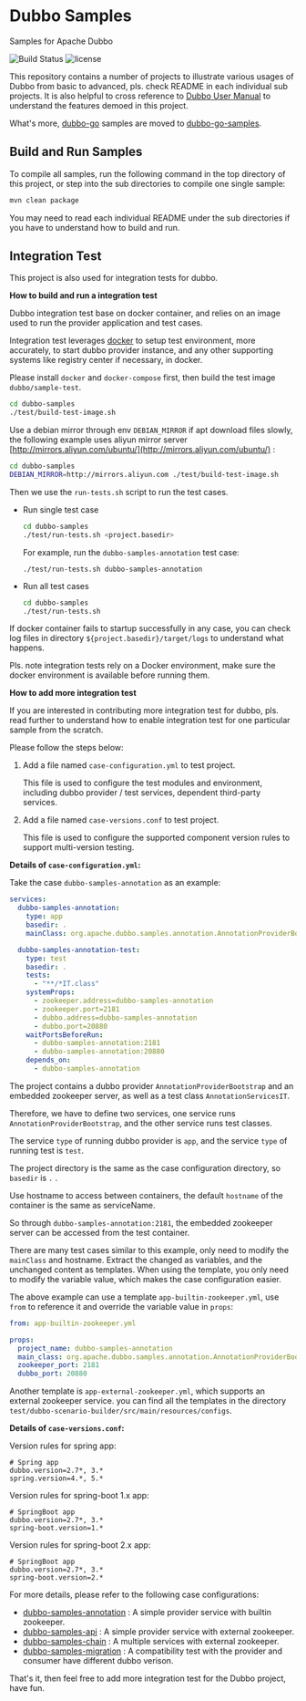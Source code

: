 # Dubbo Samples

Samples for Apache Dubbo

![Build Status](https://github.com/apache/dubbo-samples/workflows/Dubbo%202/badge.svg)
![license](https://img.shields.io/github/license/apache/dubbo-samples.svg)

This repository contains a number of projects to illustrate various usages of Dubbo from basic to advanced, pls. check README in each individual sub projects. It is also helpful to cross reference to [Dubbo User Manual](https://dubbo.apache.org/en/docs/v2.7/user/quick-start/) to understand the features demoed in this project.

What's more, [dubbo-go](https://github.com/apache/dubbo-go) samples are moved to [dubbo-go-samples](https://github.com/apache/dubbo-go-samples).

## Build and Run Samples

To compile all samples, run the following command in the top directory of this project, or step into the sub directories to compile one single sample:

```bash
mvn clean package
```

You may need to read each individual README under the sub directories if you have to understand how to build and run.

## Integration Test

This project is also used for integration tests for dubbo.

**How to build and run a integration test**

Dubbo integration test base on docker container, and relies on an image used to run the provider application and test cases. 

Integration test leverages [docker](https://docs.docker.com/get-started/) to setup test environment, more accurately, to start dubbo provider instance, and any other supporting systems like registry center if necessary, in docker. 

Please install `docker` and `docker-compose` first, then build the test image `dubbo/sample-test`.

```bash
cd dubbo-samples
./test/build-test-image.sh
```

Use a debian mirror through env `DEBIAN_MIRROR` if apt download files slowly, 
the following example uses aliyun mirror server [http://mirrors.aliyun.com/ubuntu/](http://mirrors.aliyun.com/ubuntu/) :

```bash
cd dubbo-samples
DEBIAN_MIRROR=http://mirrors.aliyun.com ./test/build-test-image.sh
```

Then we use the `run-tests.sh` script to run the test cases.

* Run single test case

  ```bash
  cd dubbo-samples
  ./test/run-tests.sh <project.basedir>
  ```
  
  For example, run the `dubbo-samples-annotation` test case:
  
  ```
  ./test/run-tests.sh dubbo-samples-annotation
  ```
  
* Run all test cases

  ```bash
  cd dubbo-samples
  ./test/run-tests.sh 
  ```

If docker container fails to startup successfully in any case, you can check log files in directory `${project.basedir}/target/logs` to understand what happens.

Pls. note integration tests rely on a Docker environment, make sure the docker environment is available before running them.


**How to add more integration test**

If you are interested in contributing more integration test for dubbo, pls. read further to understand how to enable integration test for one particular sample from the scratch.

Please follow the steps below:

1. Add a file named `case-configuration.yml` to test project.

   This file is used to configure the test modules and environment, including dubbo provider / test services, 
   dependent third-party services.

2. Add a file named `case-versions.conf` to test project.

   This file is used to configure the supported component version rules to support multi-version testing.

**Details of `case-configuration.yml`:**

Take the case `dubbo-samples-annotation` as an example:

```yaml
services:
  dubbo-samples-annotation:
    type: app
    basedir: .
    mainClass: org.apache.dubbo.samples.annotation.AnnotationProviderBootstrap

  dubbo-samples-annotation-test:
    type: test
    basedir: .
    tests:
      - "**/*IT.class"
    systemProps:
      - zookeeper.address=dubbo-samples-annotation
      - zookeeper.port=2181
      - dubbo.address=dubbo-samples-annotation
      - dubbo.port=20880
    waitPortsBeforeRun:
      - dubbo-samples-annotation:2181
      - dubbo-samples-annotation:20880
    depends_on:
      - dubbo-samples-annotation
```

The project contains a dubbo provider `AnnotationProviderBootstrap` and an embedded zookeeper server, 
as well as a test class `AnnotationServicesIT`.

Therefore, we have to define two services, one service runs `AnnotationProviderBootstrap`, 
and the other service runs test classes.

The service `type` of running dubbo provider is `app`, and the service `type` of running test is `test`.

The project directory is the same as the case configuration directory, so `basedir` is `.` .

Use hostname to access between containers, the default `hostname` of the container is the same as serviceName.

So through `dubbo-samples-annotation:2181`, the embedded zookeeper server can be accessed from the test container.

There are many test cases similar to this example, only need to modify the `mainClass` and hostname.
Extract the changed as variables, and the unchanged content as templates. 
When using the template, you only need to modify the variable value, which makes the case configuration easier.

The above example can use a template `app-builtin-zookeeper.yml`, use `from` to reference it and override the variable value in `props`:

```yaml
from: app-builtin-zookeeper.yml

props:
  project_name: dubbo-samples-annotation
  main_class: org.apache.dubbo.samples.annotation.AnnotationProviderBootstrap
  zookeeper_port: 2181
  dubbo_port: 20880
```

Another template is `app-external-zookeeper.yml`, which supports an external zookeeper service.
you can find all the templates in the directory `test/dubbo-scenario-builder/src/main/resources/configs`.

**Details of `case-versions.conf`:**

Version rules for spring app:

```
# Spring app
dubbo.version=2.7*, 3.*
spring.version=4.*, 5.*
```

Version rules for spring-boot 1.x app:

```
# SpringBoot app
dubbo.version=2.7*, 3.*
spring-boot.version=1.*
```

Version rules for spring-boot 2.x app:

```
# SpringBoot app
dubbo.version=2.7*, 3.*
spring-boot.version=2.*
```


For more details, please refer to the following case configurations:

 * [dubbo-samples-annotation](dubbo-samples-annotation/case-configuration.yml) : A simple provider service with builtin zookeeper.
 * [dubbo-samples-api](dubbo-samples-api/case-configuration.yml) : A simple provider service with external zookeeper.
 * [dubbo-samples-chain](dubbo-samples-chain/case-configuration.yml) : A multiple services with external zookeeper.
 * [dubbo-samples-migration](dubbo-samples-migration/case-configuration.yml) : A compatibility test with the provider and consumer have different dubbo verison. 


That's it, then feel free to add more integration test for the Dubbo project, have fun.
